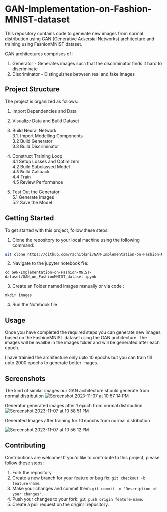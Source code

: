 # GAN-Implementation-on-Fashion-MNIST-dataset

This repository contains code to generate new images from normal distribution using GAN (Generative Adversial Networks) architecture and training using FashionMNIST dataset.

GAN architectures comprises of :
1. Generator - Generates images such that the discriminator finds it hard to discriminate
2. Discriminator - Distinguishes between real and fake images

## Project Structure

The project is organized as follows:

1. Import Dependencies and Data  
2. Visualize Data and Build Dataset  
3. Build Neural Network<br>
   3.1. Import Modelling Components<br>
   3.2 Build Generator<br>
   3.3 Build Discriminator

4. Construct Training Loop<br>
   4.1 Setup Losses and Optimizers<br>
   4.2 Build Subclassed Model<br>
   4.3 Build Callback<br>
   4.4 Train<br>
   4.5 Review Performance<br>
   
5. Test Out the Generator<br>
   5.1 Generate Images<br>
   5.2 Save the Model

## Getting Started

To get started with this project, follow these steps:

1. Clone the repository to your local machine using the following command:

```bash
git clone https://github.com/rachitdani/GAN-Implementation-on-Fashion-MNIST-dataset.git
```

2. Navigate to the jupyter notebook file:

```
cd GAN-Implementation-on-Fashion-MNIST-dataset/GAN_on_FashionMNIST_dataset.ipynb
```

3. Create an Folder named images manually or via code :

```
mkdir images
```

4. Run the Notebook file


## Usage

Once you have completed the required steps you can generate new images based on the FashionMNIST dataset using the GAN architecture. The images will be availbe in the images folder and will be generated after each epoch.

I have trainied the architecture only upto 10 epochs but you can train till upto 2000 epochs to generate better images.

## Screenshots

The kind of similar images our GAN architecture should generate from normal distribution
![Screenshot 2023-11-07 at 10 57 14 PM](https://github.com/rachitdani/GAN-Implementation-on-Fashion-MNIST-dataset/assets/79761144/8707bf30-fc2b-4e78-80b8-aef391a5b0ba)

Generator generated images after 1 epoch from normal distribution
![Screenshot 2023-11-07 at 10 58 51 PM](https://github.com/rachitdani/GAN-Implementation-on-Fashion-MNIST-dataset/assets/79761144/8cfad27f-e98f-4e2a-a4b3-f5eca2a53a65)


Generated Images after training for 10 epochs from normal distribution

![Screenshot 2023-11-07 at 10 56 12 PM](https://github.com/rachitdani/GAN-Implementation-on-Fashion-MNIST-dataset/assets/79761144/a4b7c370-8200-492e-983a-bbe5f2ebb77c)



## Contributing

Contributions are welcome! If you'd like to contribute to this project, please follow these steps:

1. Fork the repository.
2. Create a new branch for your feature or bug fix: `git checkout -b feature-name`.
3. Make your changes and commit them: `git commit -m 'Description of your changes'`.
4. Push your changes to your fork: `git push origin feature-name`.
5. Create a pull request on the original repository.


